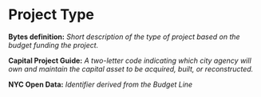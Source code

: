 # Project Type


**Bytes definition:** *Short description of the type of project based on the budget funding the project.*

**Capital Project Guide:** *A two-letter code indicating which city agency will own and maintain the capital asset to be acquired, built, or reconstructed.*

**NYC Open Data:** *Identifier derived from the Budget Line*
